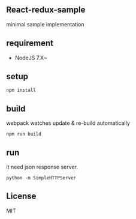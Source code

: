 
## React-redux-sample

minimal sample implementation

## requirement

- NodeJS 7.X~

## setup

`npm install`

## build

webpack watches update & re-build automatically

`npm run build`

## run

it need json response server.

`python -m SimpleHTTPServer`

## License

MIT